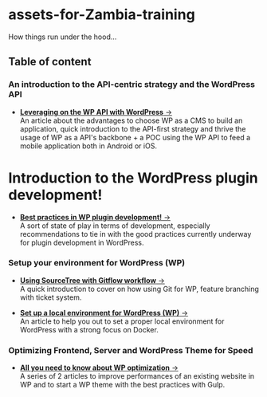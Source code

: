 <a id="top"></a>
# assets-for-Zambia-training
How things run under the hood...

## Table of content

### An introduction to the API-centric strategy and the WordPress API 
- <a href="/4_testing_the_wp_api/">**Leveraging on the WP API with WordPress** &#8594;</a><br>
An article about the advantages to choose WP as a CMS to build an application, quick introduction to the API-first strategy and thrive the usage of WP as a API's backbone + a POC using the WP API to feed a mobile application both in Android or iOS.


# Introduction to the WordPress plugin development!
- <a href="/5_zambia_plugins/">**Best practices in WP plugin development!** &#8594;</a><br>
A sort of state of play in terms of development, especially recommendations to tie in with the good practices currently underway for plugin development in WordPress.


### Setup your environment for WordPress (WP)
- <a href="/8_using_gitflow/">**Using SourceTree with Gitflow workflow** &#8594;</a><br>
A quick introduction to cover on how using Git for WP, feature branching with ticket system.

- <a href="/7_set_up_a_local_environment/">**Set up a local environment for WordPress (WP)** &#8594;</a><br>
An article to help you out to set a proper local environment for WordPress with a strong focus on Docker.

### Optimizing Frontend, Server and WordPress Theme for Speed
- <a href="/10_speeding_up_your_websites/">**All you need to know about WP optimization** &#8594;</a><br>
A series of 2 articles to improve performances of an existing website in WP and to start a WP theme with the best practices with Gulp.
 


